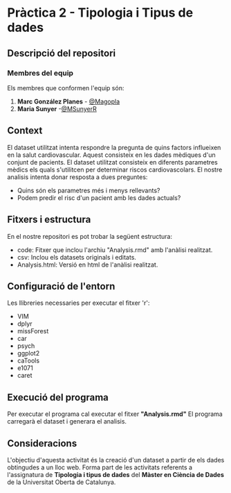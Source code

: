 # Pràctica 2 - Tipologia i Tipus de dades

## Descripció del repositori

### Membres del equip
Els membres que conformen l'equip són:

1. **Marc González Planes** - [@Magopla](https://github.com/Magopla)</li>
2. **Maria Sunyer** -[@MSunyerR](https://github.com/MSunyerR)</li>

## Context
El dataset utilitzat intenta respondre la pregunta de quins factors influeixen en la salut cardiovascular. Aquest consisteix en les dades mèdiques d'un conjunt de pacients.
El dataset utilitzat consisteix en diferents parametres mèdics els quals s'utilitcen per determinar riscos cardiovascolars. El nostre analisis intenta donar resposta a dues preguntes:
- Quins són els parametres més i menys rellevants?
- Podem predir el risc d'un pacient amb les dades actuals?

## Fitxers i estructura
En el nostre repositori es pot trobar la següent estructura:
- code: Fitxer que inclou l'archiu "Analysis.rmd" amb l'anàlisi realitzat.
- csv: Inclou els datasets originals i editats.
- Analysis.html: Versió en html de l'anàlisi realitzat.

## Configuració de l'entorn
Les llibreries necessaries per executar el fitxer 'r':
- VIM
- dplyr
- missForest
- car
- psych
- ggplot2
- caTools
- e1071
- caret


## Execució del programa
Per executar el programa cal executar el fitxer **"Analysis.rmd"**
El programa carregarà el dataset i generara el analisis.

## Consideracions
L'objectiu d'aquesta activitat és la creació d'un dataset a partir de els dades obtingudes a un lloc web.
Forma part de les activitats referents a l'assignatura de **Tipologia i tipus de dades** del **Màster en Ciència de Dades** de la Universitat Oberta de Catalunya.

